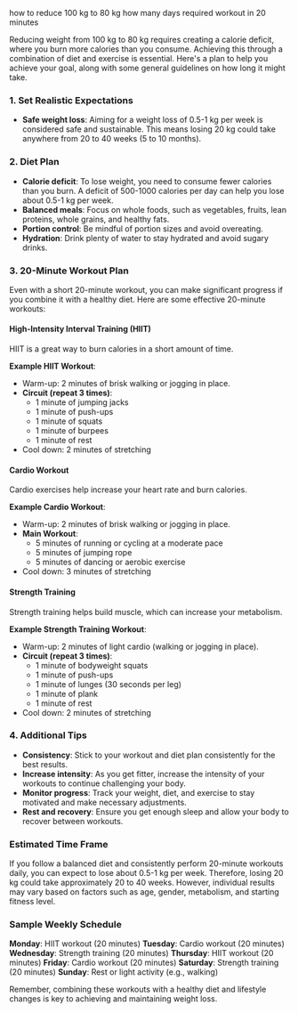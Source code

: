 how to reduce 100 kg to 80 kg how many days required workout in 20 minutes

Reducing weight from 100 kg to 80 kg requires creating a calorie deficit, where you burn more calories than you consume. Achieving this through a combination of diet and exercise is essential. Here's a plan to help you achieve your goal, along with some general guidelines on how long it might take.

### 1. Set Realistic Expectations
- **Safe weight loss**: Aiming for a weight loss of 0.5-1 kg per week is considered safe and sustainable. This means losing 20 kg could take anywhere from 20 to 40 weeks (5 to 10 months).

### 2. Diet Plan
- **Calorie deficit**: To lose weight, you need to consume fewer calories than you burn. A deficit of 500-1000 calories per day can help you lose about 0.5-1 kg per week.
- **Balanced meals**: Focus on whole foods, such as vegetables, fruits, lean proteins, whole grains, and healthy fats.
- **Portion control**: Be mindful of portion sizes and avoid overeating.
- **Hydration**: Drink plenty of water to stay hydrated and avoid sugary drinks.

### 3. 20-Minute Workout Plan
Even with a short 20-minute workout, you can make significant progress if you combine it with a healthy diet. Here are some effective 20-minute workouts:

#### High-Intensity Interval Training (HIIT)
HIIT is a great way to burn calories in a short amount of time.

**Example HIIT Workout**:
- Warm-up: 2 minutes of brisk walking or jogging in place.
- **Circuit (repeat 3 times)**:
  - 1 minute of jumping jacks
  - 1 minute of push-ups
  - 1 minute of squats
  - 1 minute of burpees
  - 1 minute of rest
- Cool down: 2 minutes of stretching

#### Cardio Workout
Cardio exercises help increase your heart rate and burn calories.

**Example Cardio Workout**:
- Warm-up: 2 minutes of brisk walking or jogging in place.
- **Main Workout**:
  - 5 minutes of running or cycling at a moderate pace
  - 5 minutes of jumping rope
  - 5 minutes of dancing or aerobic exercise
- Cool down: 3 minutes of stretching

#### Strength Training
Strength training helps build muscle, which can increase your metabolism.

**Example Strength Training Workout**:
- Warm-up: 2 minutes of light cardio (walking or jogging in place).
- **Circuit (repeat 3 times)**:
  - 1 minute of bodyweight squats
  - 1 minute of push-ups
  - 1 minute of lunges (30 seconds per leg)
  - 1 minute of plank
  - 1 minute of rest
- Cool down: 2 minutes of stretching

### 4. Additional Tips
- **Consistency**: Stick to your workout and diet plan consistently for the best results.
- **Increase intensity**: As you get fitter, increase the intensity of your workouts to continue challenging your body.
- **Monitor progress**: Track your weight, diet, and exercise to stay motivated and make necessary adjustments.
- **Rest and recovery**: Ensure you get enough sleep and allow your body to recover between workouts.

### Estimated Time Frame
If you follow a balanced diet and consistently perform 20-minute workouts daily, you can expect to lose about 0.5-1 kg per week. Therefore, losing 20 kg could take approximately 20 to 40 weeks. However, individual results may vary based on factors such as age, gender, metabolism, and starting fitness level.

### Sample Weekly Schedule
**Monday**: HIIT workout (20 minutes)
**Tuesday**: Cardio workout (20 minutes)
**Wednesday**: Strength training (20 minutes)
**Thursday**: HIIT workout (20 minutes)
**Friday**: Cardio workout (20 minutes)
**Saturday**: Strength training (20 minutes)
**Sunday**: Rest or light activity (e.g., walking)

Remember, combining these workouts with a healthy diet and lifestyle changes is key to achieving and maintaining weight loss.
